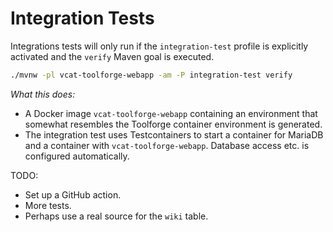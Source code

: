 # Integration Tests

Integrations tests will only run if the `integration-test` profile is explicitly activated and the 
`verify` Maven goal is executed.

```sh
./mvnw -pl vcat-toolforge-webapp -am -P integration-test verify
```

*What this does:*

* A Docker image `vcat-toolforge-webapp` containing an environment that somewhat resembles the
  Toolforge container environment is generated.
* The integration test uses Testcontainers to start a container for MariaDB and a container with
  `vcat-toolforge-webapp`. Database access etc. is configured automatically. 
  
TODO:

* Set up a GitHub action.
* More tests.
* Perhaps use a real source for the `wiki` table.
